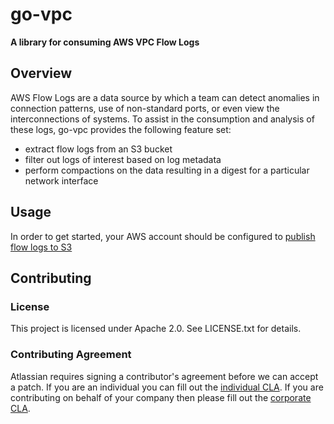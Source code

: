 # go-vpc #

**A library for consuming AWS VPC Flow Logs**

## Overview ##

AWS Flow Logs are a data source by which a team can detect anomalies in connection patterns, use of non-standard ports, or even view the interconnections of systems. To assist in the consumption and analysis of these logs, go-vpc provides the following feature set:

* extract flow logs from an S3 bucket
* filter out logs of interest based on log metadata
* perform compactions on the data resulting in a digest for a particular network interface

## Usage ##

In order to get started, your AWS account should be configured to [publish flow logs to S3](https://docs.aws.amazon.com/vpc/latest/userguide/flow-logs-s3.html)

## Contributing ##

### License ###

This project is licensed under Apache 2.0. See LICENSE.txt for details.

### Contributing Agreement ###

Atlassian requires signing a contributor's agreement before we can accept a
patch. If you are an individual you can fill out the
[individual CLA](https://na2.docusign.net/Member/PowerFormSigning.aspx?PowerFormId=3f94fbdc-2fbe-46ac-b14c-5d152700ae5d).
If you are contributing on behalf of your company then please fill out the
[corporate CLA](https://na2.docusign.net/Member/PowerFormSigning.aspx?PowerFormId=e1c17c66-ca4d-4aab-a953-2c231af4a20b).